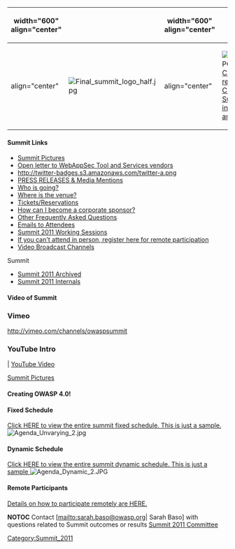 <table>
<thead>
<tr class="header">
<th><p>width="600" align="center"</p></th>
<th></th>
<th><p>width="600" align="center"</p></th>
<th></th>
</tr>
</thead>
<tbody>
<tr class="odd">
<td><p>align="center"</p></td>
<td><p><img src="Final_summit_logo_half.jpg" title="fig:Final_summit_logo_half.jpg" alt="Final_summit_logo_half.jpg" /><br />
</p></td>
<td><p>align="center"</p></td>
<td><p><img src="Summit_Report_Title.JPG" title="fig:Summit_Report_Title.JPG" alt="Summit_Report_Title.JPG" /><br />
<a href="http://sl.owasp.org/summit2011_finalreport">Click here to view the report!</a><br />
<a href=":Summit_2011_Outcomes" title="wikilink">Click here to view all Summit documentation including session notes and presentations.</a><br />
</p></td>
</tr>
</tbody>
</table>

#### Summit Links

  - [Summit
    Pictures](https://picasaweb.google.com/owaspphotos/OWASPSummit#)
  - [Open letter to WebAppSec Tool and Services
    vendors](Summit_2011/Open_letter_to_WebAppSec_Tool_and_Services_vendors:_Release_your_schemas_and_allow_automation "wikilink")
  - [<http://twitter-badges.s3.amazonaws.com/twitter-a.png>](https://www.twitter.com/OWASPSummit)
  - [PRESS RELEASES & Media Mentions](Summit_2011/Media "wikilink")
  - [Who is going?](Summit_2011_Attendee "wikilink")
  - [Where is the venue?](Summit_2011/Venue "wikilink")
  - [Tickets/Reservations](Summit_2011_Reservations "wikilink")
  - [How can I become a corporate
    sponsor?](Summit_2011_Corporate_Sponsorship "wikilink")
  - [Other Frequently Asked Questions](Summit_2011_FAQ "wikilink")
  - [Emails to Attendees](Summit_2011/Emails_To_Attendees "wikilink")
  - [Summit 2011 Working
    Sessions](:Category:Summit_2011_Tracks "wikilink")
  - [If you can't attend in person, register here for remote
    participation](https://spreadsheets.google.com/viewform?formkey=dEptc1BoTVJSQkxBSDhhNHdSaEN1Y3c6MQ)
  - [Video Broadcast
    Channels](https://www.owasp.org/index.php/Summit_2011/Remote_Participants#Remote_Participants)

<paypal>Summit</paypal>

  - [Summit 2011 Archived](Summit_2011_Archived "wikilink")
  - [Summit 2011 Internals](Summit_2011_Internals "wikilink")

#### Video of Summit

### Vimeo

<http://vimeo.com/channels/owaspsummit>

### YouTube Intro

| [YouTube Video](https://www.youtube.com/watch?v=Yc7Jo8yeh0g)

[Summit Pictures](https://picasaweb.google.com/owaspphotos/OWASPSummit#)

#### Creating OWASP 4.0\!

#### Fixed Schedule

[Click HERE to view the entire summit fixed schedule. This is just a
sample.
](:Summit_2011_Schedule "wikilink")
![Agenda_Unvarying_2.jpg](Agenda_Unvarying_2.jpg
"Agenda_Unvarying_2.jpg")

#### Dynamic Schedule

[Click HERE to view the entire summit dynamic schedule. This is just a
sample
](:Summit_2011_Schedule_Dynamic "wikilink")
![Agenda_Dynamic_2.JPG](Agenda_Dynamic_2.JPG "Agenda_Dynamic_2.JPG")

#### Remote Participants


[Details on how to participate remotely are
HERE.](:Summit_2011/Remote_Participants "wikilink")

__NOTOC__ <headertabs /> Contact
\[[mailto:sarah.baso@owasp.org](mailto:sarah.baso@owasp.org)| Sarah
Baso\] with questions related to Summit outcomes or results
[Summit 2011 Committee](Summit_2011_Committee "wikilink")

[Category:Summit_2011](Category:Summit_2011 "wikilink")